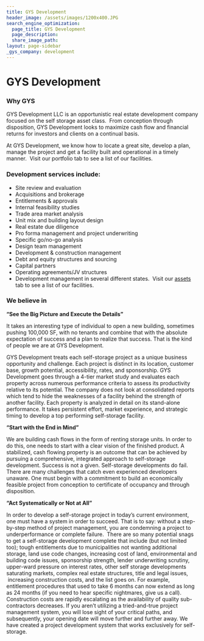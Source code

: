 ```yaml
---
title: GYS Development
header_image: /assets/images/1200x400.JPG
search_engine_optimization:
  page_title: GYS Development
  page_description:
  share_image_path:
layout: page-sidebar
_gys_company: development
---
```


# GYS Development

### Why GYS

GYS Development LLC is an opportunistic real estate development company focused on the self storage asset class. &nbsp;From conception through disposition, GYS Development looks to maximize cash flow and financial returns for investors and clients on a continual basis. &nbsp;

At GYS Development, we know how to locate a great site, develop a plan, manage the project and get a facility built and operational in a timely manner.&nbsp; Visit our portfolio tab to see a list of our facilities.

### Development services include:

* Site review and evaluation
* Acquisitions and brokerage
* Entitlements & approvals
* Internal feasibility studies
* Trade area market analysis
* Unit mix and building layout design
* Real estate due diligence
* Pro forma management and project underwriting
* Specific go/no-go analysis
* Design team management
* Development & construction management
* Debt and equity structures and sourcing
* Capital partners
* Operating agreements/JV structures
* Development management in several different states. &nbsp;Visit our [assets](/development/assets/) tab to see a list of our facilities.

### We believe in

**“See the Big Picture and Execute the Details”**&nbsp;

It takes an interesting type of individual to open a new building, sometimes pushing 100,000 SF, with no tenants and combine that with the absolute expectation of success and a plan to realize that success. That is the kind of people we are at GYS Development. &nbsp;

GYS Development treats each self-storage project as a unique business opportunity and challenge. Each project is distinct in its location, customer base, growth potential, accessibility, rates, and sponsorship. GYS Development goes through a 4-tier market study and evaluates each property across numerous performance criteria to assess its productivity relative to its potential. The company does not look at consolidated reports which tend to hide the weaknesses of a facility behind the strength of another facility. Each property is analyzed in detail on its stand-alone performance. It takes persistent effort, market experience, and strategic timing to develop a top performing self-storage facility.

**“Start with the End in Mind”**

We are building cash flows in the form of renting storage units. In order to do this, one needs to start with a clear vision of the finished product. A stabilized, cash flowing property is an outcome that can be achieved by pursuing a comprehensive, integrated approach to self-storage development. Success is not a given. Self-storage developments do fail. There are many challenges that catch even experienced developers unaware. One must begin with a commitment to build an economically feasible project from conception to certificate of occupancy and through disposition.

**“Act Systematically or Not at All”**

In order to develop a self-storage project in today’s current environment, one must have a system in order to succeed. That is to say: without a step-by-step method of project management, you are condemning a project to underperformance or complete failure. &nbsp;There are so many potential snags to get a self-storage development complete that include (but not limited too); tough entitlements due to municipalities not wanting additional storage, land use code changes, increasing cost of land, environmental and building code issues, sponsorship strength, lender underwriting scrutiny, upper-ward pressure on interest rates, other self storage developments saturating markets, complex real estate structures, title and legal issues, &nbsp;increasing construction costs, and the list goes on. For example, entitlement procedures that used to take 6 months can now extend as long as 24 months (if you need to hear specific nightmares, give us a call). Construction costs are rapidly escalating as the availability of quality sub-contractors decreases. If you aren’t utilizing a tried-and-true project management system, you will lose sight of your critical paths, and subsequently, your opening date will move further and further away. We have created a project development system that works exclusively for self-storage.